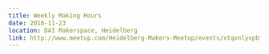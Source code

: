 ```yaml
---
title: Weekly Making Hours
date: 2016-11-23
location: DAI Makerspace, Heidelberg
link: http://www.meetup.com/Heidelberg-Makers-Meetup/events/xtqvnlyvpbfc/
---
```

